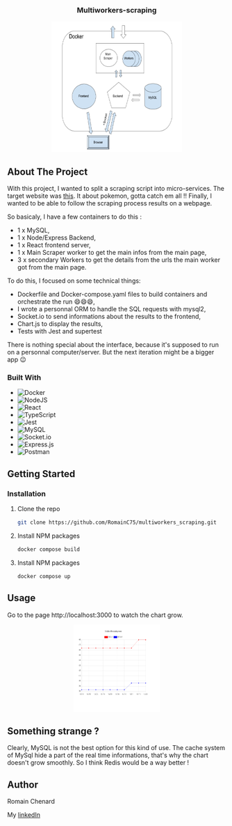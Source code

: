 <br />
<h3 align="center">Multiworkers-scraping</h3>
<div align="center">
  <a href="https://github.com/othneildrew/Best-README-Template">
    <img src="https://github.com/RomainC75/multiworkers_scraping/raw/main/images/scrape-multi-workers-schema.png" alt="Logo" width="300" height="300">
  </a>
  
</div>

## About The Project

With this project, I wanted to split a scraping script into micro-services. The target website was [this](https://scrapeme.live/shop/).
It about pokemon, gotta catch em all !!
Finally, I wanted to be able to follow the scraping process results on a webpage.

So basicaly, I have a few containers to do this :

- 1 x MySQL,
- 1 x Node/Express Backend,
- 1 x React frontend server,
- 1 x Main Scraper worker to get the main infos from the main page,
- 3 x secondary Workers to get the details from the urls the main worker got from the main page.

To do this, I focused on some technical things:

- Dockerfile and Docker-compose.yaml files to build containers and orchestrate the run :smile::smile::smile:,
- I wrote a personnal ORM to handle the SQL requests with mysql2,
- Socket.io to send informations about the results to the frontend,
- Chart.js to display the results,
- Tests with Jest and supertest

There is nothing special about the interface, because it's supposed to run on a personnal computer/server. But the next iteration might be a bigger app :wink:

### Built With

- ![Docker](https://img.shields.io/badge/docker-%230db7ed.svg?style=for-the-badge&logo=docker&logoColor=white)
- ![NodeJS](https://img.shields.io/badge/node.js-6DA55F?style=for-the-badge&logo=node.js&logoColor=white)
- ![React](https://img.shields.io/badge/react-%2320232a.svg?style=for-the-badge&logo=react&logoColor=%2361DAFB)
- ![TypeScript](https://img.shields.io/badge/typescript-%23007ACC.svg?style=for-the-badge&logo=typescript&logoColor=white)
- ![Jest](https://img.shields.io/badge/-jest-%23C21325?style=for-the-badge&logo=jest&logoColor=white)
- ![MySQL](https://img.shields.io/badge/mysql-%2300f.svg?style=for-the-badge&logo=mysql&logoColor=white)
- ![Socket.io](https://img.shields.io/badge/Socket.io-black?style=for-the-badge&logo=socket.io&badgeColor=010101)
- ![Express.js](https://img.shields.io/badge/express.js-%23404d59.svg?style=for-the-badge&logo=express&logoColor=%2361DAFB)
- ![Postman](https://img.shields.io/badge/Postman-FF6C37?style=for-the-badge&logo=postman&logoColor=white)

## Getting Started

### Installation

1. Clone the repo
   ```sh
   git clone https://github.com/RomainC75/multiworkers_scraping.git
   ```
2. Install NPM packages
   ```sh
   docker compose build
   ```
3. Install NPM packages
   ```sh
   docker compose up
   ```

<!-- USAGE EXAMPLES -->

## Usage

Go to the page http://localhost:3000 to watch the chart grow.

<div align="center">
    <img src="https://github.com/RomainC75/multiworkers_scraping/raw/main/images/screen.png" alt="Logo" width="200" height="200">
</div>

<!-- CONTRIBUTING -->

## Something strange ?

Clearly, MySQL is not the best option for this kind of use. The cache system of MySql hide a part of the real time informations, that's why the chart doesn't grow smoothly. So I think Redis would be a way better !

## Author

Romain Chenard

My [linkedIn](https://www.linkedin.com/in/romain-chenard/)
